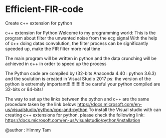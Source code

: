 # Efficient-FIR-code
Create c++ extension for python

c++ extension for Python
Welcome to my programming world: This is the program about filter the unwanted noise from the ecg signal
With the help of c++ doing datas convolution, the filter process can be significantly speeded up, make the FIR filter more real time

The main program will be written in python and the data crunching will be achieved in c++ in order to speed up the process

The Python code are compiled by (32-bits Anaconda 4.40 : python 3.6.3) and the soulution is created in Visual Studio 2017
ps: the version of the python is extremely important!!!!!!!!!!!!!! be careful your python compiled are 32-bits or 64-bits!

The way to set up the links between the python and c++ are the same procedure taken by the link below: 
https://docs.microsoft.com/en-us/visualstudio/python/cpp-and-python
To install the Visual studio with can creating c++ extensions for python, please check the following link:
https://docs.microsoft.com/en-us/visualstudio/python/installation

@author : Himmy Tam
